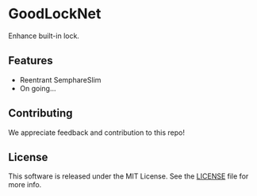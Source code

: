 # GoodLockNet
Enhance built-in lock.

## Features
* Reentrant SemphareSlim
* On going...

## Contributing
We appreciate feedback and contribution to this repo!

## License

This software is released under the MIT License. See the [LICENSE](LICENCE.md) file for more info.
